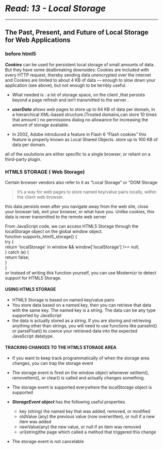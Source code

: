 # ***Read: 13 - Local Storage***
- - - 
## The Past, Present, and Future of Local Storage for Web Applications

### before html5 

***Cookies*** can be used for persistent local storage of small amounts of data. But they have some dealbreaking downsides:
Cookies are included with every HTTP request, thereby sending data unencrypted over the internet and Cookies are limited to about 4 KB of data — enough to slow down your application (see above), but not enough to be terribly useful.

* What needed is : a lot of storage space, on the client ,that persists beyond a page refresh and isn’t transmitted to the server .

* ***userData*** allows web pages to store up to 64 KB of data per domain, in a hierarchical XML-based structure.(Trusted domains,can store 10 times that amount )
no permissions dialog no allowance for increasing the amount of storage available.
* In 2002, Adobe introduced a feature in Flash 6 “Flash cookies” this feature is properly known as Local Shared Objects. store up to 100 KB of data per domain.    

 all of the soulutions are either specific to a single browser, or reliant on a third-party plugin. 

### HTML5 STORAGE ( Web Storage)

Certain browser vendors also refer to it as “Local Storage” or “DOM Storage    

> it’s a way for web pages to store named key/value pairs locally, within the client web browser.   

this data persists even after you navigate away from the web site, close your browser tab, exit your browser, or what have you. Unlike cookies, this data is never transmitted to the remote web server    

From JavaScript code, we can access HTML5 Storage through the localStorage object on the global window object.     
function supports_html5_storage() {     
  try {    
    return 'localStorage' in window && window['localStorage'] !== null;    
  } catch (e) {   
    return false;   
  }   
}   
or Instead of writing this function yourself, you can use Modernizr to detect support for HTML5 Storage.

#### USING HTML5 STORAGE

* HTML5 Storage is based on named key/value pairs   
* You store data based on a named key, then you can retrieve that data with the same key. The named key is a string. The data can be any type supported by JavaScript   
* the data is actually stored as a string. If you are storing and retrieving anything other than strings, you will need to use functions like parseInt() or parseFloat() to coerce your retrieved data into the expected JavaScript datatype.

#### TRACKING CHANGES TO THE HTML5 STORAGE AREA

* If you want to keep track programmatically of when the storage area changes, you can trap the storage event
* The storage event is fired on the window object whenever setItem(), removeItem(), or clear() is called and actually changes something.
* The storage event is supported everywhere the localStorage object is supported

* ***StorageEvent object*** has the following useful properties

	 * key (string) the named key that was added, removed, or modified   
	 * oldValue (any) the previous value (now overwritten), or null if a new item was added  
	 * newValue(any)	the new value, or null if an item was removed  
 	* url(string)the page which called a method that triggered this change  

* The storage event is not cancelable




